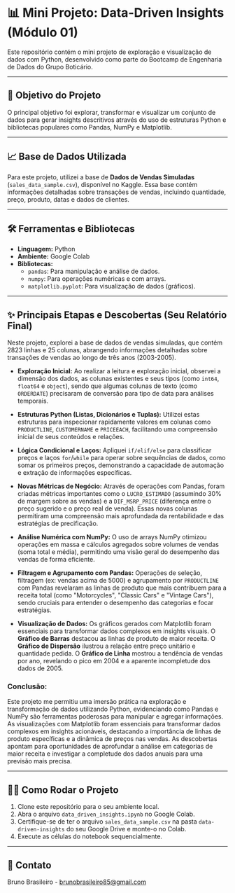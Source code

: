 # 📊 Mini Projeto: Data-Driven Insights (Módulo 01)

Este repositório contém o mini projeto de exploração e visualização de dados com Python, desenvolvido como parte do Bootcamp de Engenharia de Dados do Grupo Boticário.

---

## 🎯 Objetivo do Projeto

O principal objetivo foi explorar, transformar e visualizar um conjunto de dados para gerar insights descritivos através do uso de estruturas Python e bibliotecas populares como Pandas, NumPy e Matplotlib.

---

## 📈 Base de Dados Utilizada

Para este projeto, utilizei a base de **Dados de Vendas Simuladas** (`sales_data_sample.csv`), disponível no Kaggle. Essa base contém informações detalhadas sobre transações de vendas, incluindo quantidade, preço, produto, datas e dados de clientes.

---

## 🛠️ Ferramentas e Bibliotecas

* **Linguagem:** Python
* **Ambiente:** Google Colab
* **Bibliotecas:**
    * `pandas`: Para manipulação e análise de dados.
    * `numpy`: Para operações numéricas e com arrays.
    * `matplotlib.pyplot`: Para visualização de dados (gráficos).

---

## ✨ Principais Etapas e Descobertas (Seu Relatório Final)

Neste projeto, explorei a base de dados de vendas simuladas, que contém 2823 linhas e 25 colunas, abrangendo informações detalhadas sobre transações de vendas ao longo de três anos (2003-2005).

* **Exploração Inicial:** Ao realizar a leitura e exploração inicial, observei a dimensão dos dados, as colunas existentes e seus tipos (como `int64`, `float64` e `object`), sendo que algumas colunas de texto (como `ORDERDATE`) precisaram de conversão para tipo de data para análises temporais.

* **Estruturas Python (Listas, Dicionários e Tuplas):** Utilizei estas estruturas para inspecionar rapidamente valores em colunas como `PRODUCTLINE`, `CUSTOMERNAME` e `PRICEEACH`, facilitando uma compreensão inicial de seus conteúdos e relações.

* **Lógica Condicional e Laços:** Apliquei `if/elif/else` para classificar preços e laços `for`/`while` para operar sobre sequências de dados, como somar os primeiros preços, demonstrando a capacidade de automação e extração de informações específicas.

* **Novas Métricas de Negócio:** Através de operações com Pandas, foram criadas métricas importantes como o `LUCRO_ESTIMADO` (assumindo 30% de margem sobre as vendas) e a `DIF_MSRP_PRICE` (diferença entre o preço sugerido e o preço real de venda). Essas novas colunas permitiram uma compreensão mais aprofundada da rentabilidade e das estratégias de precificação.

* **Análise Numérica com NumPy:** O uso de arrays NumPy otimizou operações em massa e cálculos agregados sobre volumes de vendas (soma total e média), permitindo uma visão geral do desempenho das vendas de forma eficiente.

* **Filtragem e Agrupamento com Pandas:** Operações de seleção, filtragem (ex: vendas acima de 5000) e agrupamento por `PRODUCTLINE` com Pandas revelaram as linhas de produto que mais contribuem para a receita total (como "Motorcycles", "Classic Cars" e "Vintage Cars"), sendo cruciais para entender o desempenho das categorias e focar estratégias.

* **Visualização de Dados:** Os gráficos gerados com Matplotlib foram essenciais para transformar dados complexos em insights visuais. O **Gráfico de Barras** destacou as linhas de produto de maior receita. O **Gráfico de Dispersão** ilustrou a relação entre preço unitário e quantidade pedida. O **Gráfico de Linha** mostrou a tendência de vendas por ano, revelando o pico em 2004 e a aparente incompletude dos dados de 2005.

### Conclusão:

Este projeto me permitiu uma imersão prática na exploração e transformação de dados utilizando Python, evidenciando como Pandas e NumPy são ferramentas poderosas para manipular e agregar informações. As visualizações com Matplotlib foram essenciais para transformar dados complexos em insights acionáveis, destacando a importância de linhas de produto específicas e a dinâmica de preços nas vendas. As descobertas apontam para oportunidades de aprofundar a análise em categorias de maior receita e investigar a completude dos dados anuais para uma previsão mais precisa.

---

## 👨‍💻 Como Rodar o Projeto

1.  Clone este repositório para o seu ambiente local.
2.  Abra o arquivo `data_driven_insights.ipynb` no Google Colab.
3.  Certifique-se de ter o arquivo `sales_data_sample.csv` na pasta `data-driven-insights` do seu Google Drive e monte-o no Colab.
4.  Execute as células do notebook sequencialmente.

---

## 🙋 Contato

Bruno Brasileiro - [brunobrasileiro85@gmail.com](mailto:brunonexus85@gmail.com)
